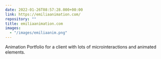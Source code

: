 ```yaml
---
date: 2022-01-26T08:57:28.000+00:00
link: https://emiliaanimation.com/
repository: ""
title: emiliaanimation.com
images:
  - "/images/emiliaanim.png"
---
```


Animation Portfolio for a client with lots of microinteractions and animated elements.
